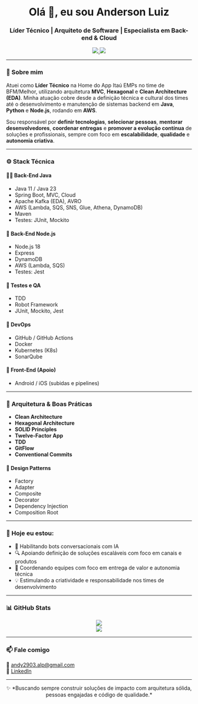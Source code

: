 <h1 align="center">Olá 👋, eu sou Anderson Luiz</h1>
<h3 align="center">Líder Técnico | Arquiteto de Software | Especialista em Back-end & Cloud</h3>

<p align="center">
  <a href="https://www.linkedin.com/in/andersonluizsanchescarluccipereira/" target="_blank">
    <img src="https://img.shields.io/badge/LinkedIn-Profile-blue?logo=linkedin&style=for-the-badge" />
  </a>
  <a href="mailto:andy2903.alp@gmail.com">
    <img src="https://img.shields.io/badge/Email-Contact-red?logo=gmail&style=for-the-badge" />
  </a>
</p>

---

### 🧠 Sobre mim

Atuei como **Líder Técnico** na Home do App Itaú EMPs no time de BFM/Melhor, utilizando arquitetura **MVC**, **Hexagonal** e **Clean Architecture (EDA)**. Minha atuação cobre desde a definição técnica e cultural dos times até o desenvolvimento e manutenção de sistemas backend em **Java**, **Python** e **Node.js**, rodando em **AWS**.

Sou responsável por **definir tecnologias**, **selecionar pessoas**, **mentorar desenvolvedores**, **coordenar entregas** e **promover a evolução contínua** de soluções e profissionais, sempre com foco em **escalabilidade**, **qualidade** e **autonomia criativa**.

---

### ⚙️ Stack Técnica

#### 👨‍💻 Back-End Java
- Java 11 / Java 23
- Spring Boot, MVC, Cloud
- Apache Kafka (EDA), AVRO
- AWS (Lambda, SQS, SNS, Glue, Athena, DynamoDB)
- Maven
- Testes: JUnit, Mockito

#### 🔧 Back-End Node.js
- Node.js 18
- Express
- DynamoDB
- AWS (Lambda, SQS)
- Testes: Jest

#### 🧪 Testes e QA
- TDD
- Robot Framework
- JUnit, Mockito, Jest

#### 🧰 DevOps
- GitHub / GitHub Actions
- Docker
- Kubernetes (K8s)
- SonarQube

#### 📱 Front-End (Apoio)
- Android / iOS (subidas e pipelines)

---

### 📐 Arquitetura & Boas Práticas

- **Clean Architecture**
- **Hexagonal Architecture**
- **SOLID Principles**
- **Twelve-Factor App**
- **TDD**
- **GitFlow**
- **Conventional Commits**

#### 🧩 Design Patterns
- Factory
- Adapter
- Composite
- Decorator
- Dependency Injection
- Composition Root

---

### 🚀 Hoje eu estou:

- 🌱 Habilitando bots conversacionais com IA
- 🔍 Apoiando definição de soluções escaláveis com foco em canais e produtos
- 🧭 Coordenando equipes com foco em entrega de valor e autonomia técnica
- 💡 Estimulando a criatividade e responsabilidade nos times de desenvolvimento

---

### 📊 GitHub Stats

<p align="center">
  <img src="https://github-readme-stats.vercel.app/api?username=andersonluizsanchescarluccipereira&show_icons=true&theme=radical" />
  <br>
  <img src="https://github-readme-streak-stats.herokuapp.com?user=andersonluizsanchescarluccipereira&theme=radical" />
</p>

---

### 📫 Fale comigo

📧 andy2903.alp@gmail.com  
🔗 [LinkedIn](https://www.linkedin.com/in/andersonluizsanchescarluccipereira/)

---

<p align="center">
  ✨ *Buscando sempre construir soluções de impacto com arquitetura sólida, pessoas engajadas e código de qualidade.*
</p>
